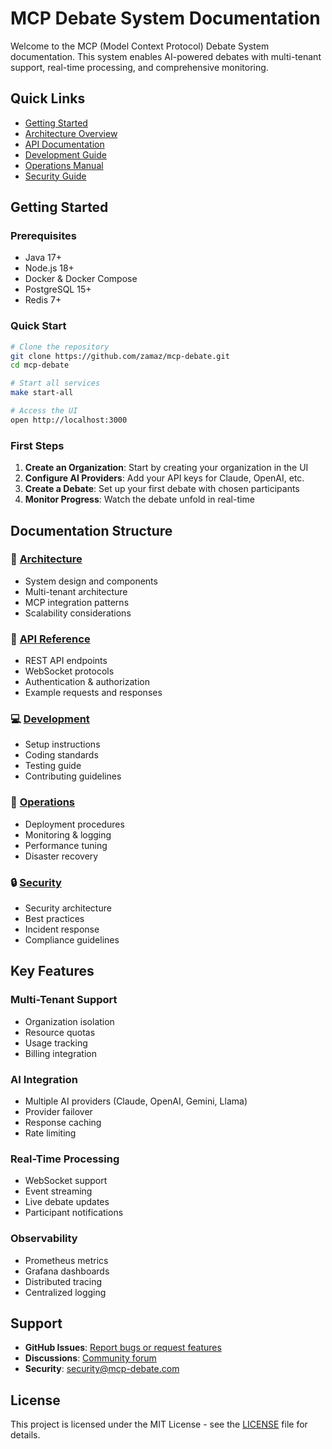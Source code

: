 # MCP Debate System Documentation

Welcome to the MCP (Model Context Protocol) Debate System documentation. This system enables AI-powered debates with multi-tenant support, real-time processing, and comprehensive monitoring.

## Quick Links

- [Getting Started](#getting-started)
- [Architecture Overview](architecture/README.md)
- [API Documentation](api/README.md)
- [Development Guide](development/README.md)
- [Operations Manual](operations/README.md)
- [Security Guide](security/README.md)

## Getting Started

### Prerequisites

- Java 17+
- Node.js 18+
- Docker & Docker Compose
- PostgreSQL 15+
- Redis 7+

### Quick Start

```bash
# Clone the repository
git clone https://github.com/zamaz/mcp-debate.git
cd mcp-debate

# Start all services
make start-all

# Access the UI
open http://localhost:3000
```

### First Steps

1. **Create an Organization**: Start by creating your organization in the UI
2. **Configure AI Providers**: Add your API keys for Claude, OpenAI, etc.
3. **Create a Debate**: Set up your first debate with chosen participants
4. **Monitor Progress**: Watch the debate unfold in real-time

## Documentation Structure

### 📐 [Architecture](architecture/README.md)
- System design and components
- Multi-tenant architecture
- MCP integration patterns
- Scalability considerations

### 🔌 [API Reference](api/README.md)
- REST API endpoints
- WebSocket protocols
- Authentication & authorization
- Example requests and responses

### 💻 [Development](development/README.md)
- Setup instructions
- Coding standards
- Testing guide
- Contributing guidelines

### 🚀 [Operations](operations/README.md)
- Deployment procedures
- Monitoring & logging
- Performance tuning
- Disaster recovery

### 🔒 [Security](security/README.md)
- Security architecture
- Best practices
- Incident response
- Compliance guidelines

## Key Features

### Multi-Tenant Support
- Organization isolation
- Resource quotas
- Usage tracking
- Billing integration

### AI Integration
- Multiple AI providers (Claude, OpenAI, Gemini, Llama)
- Provider failover
- Response caching
- Rate limiting

### Real-Time Processing
- WebSocket support
- Event streaming
- Live debate updates
- Participant notifications

### Observability
- Prometheus metrics
- Grafana dashboards
- Distributed tracing
- Centralized logging

## Support

- **GitHub Issues**: [Report bugs or request features](https://github.com/zamaz/mcp-debate/issues)
- **Discussions**: [Community forum](https://github.com/zamaz/mcp-debate/discussions)
- **Security**: security@mcp-debate.com

## License

This project is licensed under the MIT License - see the [LICENSE](../LICENSE) file for details.